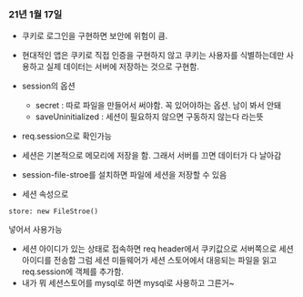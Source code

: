 ### 21년 1월 17일

- 쿠키로 로그인을 구현하면 보안에 위험이 큼.
- 현대적인 앱은 쿠키로 직접 인증을 구현하지 않고 쿠키는 사용자를 식별하는데만 사용하고 실제 데이터는 서버에 저장하는 것으로 구현함.
- session의 옵션

  - secret : 따로 파일을 만들어서 써야함. 꼭 있어야하는 옵션. 남이 봐서 안돼
  - saveUninitialized : 세션이 필요하지 않으면 구동하지 않는다 라는뜻

- req.session으로 확인가능
- 세션은 기본적으로 메모리에 저장을 함. 그래서 서버를 끄면 데이터가 다 날아감

- session-file-stroe를 설치하면 파일에 세션을 저장할 수 있음
- 세션 속성으로

```
store: new FileStroe()
```

넣어서 사용가능

- 세션 아이디가 있는 상태로 접속하면 req header에서 쿠키값으로 서버쪽으로 세션 아이디를 전송함 그럼 세션 미들웨어가 세션 스토어에서 대응되는 파일을 읽고 req.session에 객체를 추가함.
- 내가 뭐 세션스토어를 mysql로 하면 mysql로 사용하고 그른거~

